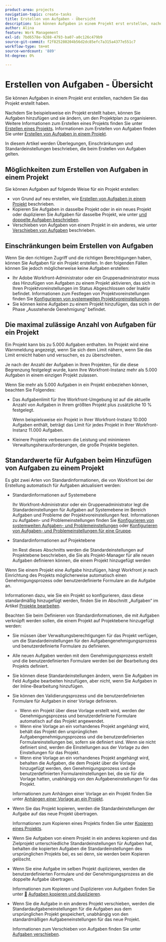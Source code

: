```yaml
---
product-area: projects
navigation-topic: create-tasks
title: Erstellen von Aufgaben - Übersicht
description: Sie können Aufgaben in einem Projekt erst erstellen, nachdem Sie das Projekt erstellt haben.
author: Alina
feature: Work Management
exl-id: 7bd6578e-9288-4793-ba07-a0c126c479b9
source-git-commit: f2f825280204b56d2dc85efc7a315a4377e551c7
workflow-type: tm+mt
source-wordcount: '889'
ht-degree: 0%

---
```


# Erstellen von Aufgaben - Übersicht

Sie können Aufgaben in einem Projekt erst erstellen, nachdem Sie das Projekt erstellt haben.

Nachdem Sie beispielsweise ein Projekt erstellt haben, können Sie Aufgaben hinzufügen und sie ändern, um den Projektplan zu organisieren. Weitere Informationen zum Erstellen eines Projekts finden Sie unter [Erstellen eines Projekts](../../../manage-work/projects/create-projects/create-project.md). Informationen zum Erstellen von Aufgaben finden Sie unter [Erstellen von Aufgaben in einem Projekt](../../../manage-work/tasks/create-tasks/create-tasks-in-project.md).

In diesem Artikel werden Überlegungen, Einschränkungen und Standardeinstellungen beschrieben, die beim Erstellen von Aufgaben gelten.

## Möglichkeiten zum Erstellen von Aufgaben in einem Projekt

Sie können Aufgaben auf folgende Weise für ein Projekt erstellen:

* von Grund auf neu erstellen, wie [Erstellen von Aufgaben in einem Projekt](../../../manage-work/tasks/create-tasks/create-tasks-in-project.md) beschrieben.
* Kopieren Sie Aufgaben in dasselbe Projekt oder in ein neues Projekt oder duplizieren Sie Aufgaben für dasselbe Projekt, wie unter [&#x200B; und doppelte Aufgaben beschrieben](../../../manage-work/tasks/manage-tasks/copy-and-duplicate-tasks.md).
* Verschieben von Aufgaben von einem Projekt in ein anderes, wie unter [Verschieben von Aufgaben](../../../manage-work/tasks/manage-tasks/move-tasks.md) beschrieben.

## Einschränkungen beim Erstellen von Aufgaben

Wenn Sie den richtigen Zugriff und die richtigen Berechtigungen haben, können Sie Aufgaben für ein Projekt erstellen. In den folgenden Fällen können Sie jedoch möglicherweise keine Aufgaben erstellen:

* Ihr Adobe Workfront-Administrator oder ein Gruppenadministrator muss das Hinzufügen von Aufgaben zu einem Projekt aktivieren, das sich in Ihren Projektvoreinstellungen im Status Abgeschlossen oder Inaktiv befindet. Informationen zum Festlegen von Projektvoreinstellungen finden Sie [Konfigurieren von systemweiten Projektvoreinstellungen](../../../administration-and-setup/set-up-workfront/configure-system-defaults/set-project-preferences.md).
* Sie können keine Aufgaben zu einem Projekt hinzufügen, das sich in der Phase „Ausstehende Genehmigung“ befindet.

## Die maximal zulässige Anzahl von Aufgaben für ein Projekt

Ein Projekt kann bis zu 5.000 Aufgaben enthalten. Im Projekt wird eine Warnmeldung angezeigt, wenn Sie sich dem Limit nähern, wenn Sie das Limit erreicht haben und versuchen, es zu überschreiten.

Je nach der Anzahl der Aufgaben in Ihren Projekten, für die diese Begrenzung festgelegt wurde, kann Ihre Workfront-Instanz mehr als 5.000 Aufgaben in einem einzigen Projekt zulassen.

Wenn Sie mehr als 5.000 Aufgaben in ein Projekt einbeziehen können, beachten Sie Folgendes:

* Das Aufgabenlimit für Ihre Workfront-Umgebung ist auf die aktuelle Anzahl von Aufgaben in Ihrem größten Projekt plus zusätzliche 10 % festgelegt.

  Wenn beispielsweise ein Projekt in Ihrer Workfront-Instanz 10.000 Aufgaben enthält, beträgt das Limit für jedes Projekt in Ihrer Workfront-Instanz 11.000 Aufgaben.

* Kleinere Projekte verbessern die Leistung und minimieren Verwaltungsherausforderungen, die große Projekte begleiten.

## Standardwerte für Aufgaben beim Hinzufügen von Aufgaben zu einem Projekt

Es gibt zwei Arten von Standardinformationen, die von Workfront bei der Erstellung automatisch für Aufgaben aktualisiert werden:

* Standardinformationen auf Systemebene

  Ihr Workfront-Administrator oder ein Gruppenadministrator legt die Standardeinstellungen für Aufgaben auf Systemebene im Bereich Aufgaben und Probleme der Projektvoreinstellungen fest. Informationen zu Aufgaben- und Problemeinstellungen finden Sie [Konfigurieren von systemweiten Aufgaben- und Problemeinstellungen](../../../administration-and-setup/set-up-workfront/configure-system-defaults/set-task-issue-preferences.md) oder [Konfigurieren von Aufgaben- und Problemeinstellungen für eine Gruppe](../../../administration-and-setup/manage-groups/create-and-manage-groups/configure-task-issue-preferences-group.md).

* Standardinformationen auf Projektebene

  Im Rest dieses Abschnitts werden die Standardeinstellungen auf Projektebene beschrieben, die Sie als Projekt-Manager für alle neuen Aufgaben definieren können, die einem Projekt hinzugefügt werden

Wenn Sie einem Projekt eine Aufgabe hinzufügen, hängt Workfront je nach Einrichtung des Projekts möglicherweise automatisch einen Genehmigungsprozess oder benutzerdefinierte Formulare an die Aufgabe an.

Informationen dazu, wie Sie ein Projekt so konfigurieren, dass diese standardmäßig hinzugefügt werden, finden Sie im Abschnitt „Aufgaben“ im Artikel [Projekte bearbeiten](../../../manage-work/projects/manage-projects/edit-projects.md).

Beachten Sie beim Definieren von Standardinformationen, die mit Aufgaben verknüpft werden sollen, die einem Projekt auf Projektebene hinzugefügt werden:

* Sie müssen über Verwaltungsberechtigungen für das Projekt verfügen, um die Standardeinstellungen für den Aufgabengenehmigungsprozess und benutzerdefinierte Formulare zu definieren.
* Alle neuen Aufgaben werden mit dem Genehmigungsprozess erstellt und die benutzerdefinierten Formulare werden bei der Bearbeitung des Projekts definiert.
* Sie können diese Standardeinstellungen ändern, wenn Sie Aufgaben im Feld Aufgabe bearbeiten hinzufügen, aber nicht, wenn Sie Aufgaben in der Inline-Bearbeitung hinzufügen.
* Sie können den Validierungsprozess und die benutzerdefinierten Formulare für Aufgaben in einer Vorlage definieren.

   * Wenn ein Projekt über diese Vorlage erstellt wird, werden der Genehmigungsprozess und benutzerdefinierte Formulare automatisch auf das Projekt angewendet.
   * Wenn eine Vorlage an ein vorhandenes Projekt angehängt wird, behält das Projekt den ursprünglichen Aufgabengenehmigungsprozess und die benutzerdefinierten Formulareinstellungen bei, sofern sie definiert sind. Wenn sie nicht definiert sind, werden die Einstellungen aus der Vorlage zu den Einstellungen für das Projekt.
   * Wenn eine Vorlage an ein vorhandenes Projekt angehängt wird, behalten die Aufgaben, die dem Projekt über die Vorlage hinzugefügt werden, den Genehmigungsprozess und die benutzerdefinierten Formulareinstellungen bei, die sie für die Vorlage hatten, unabhängig von den Aufgabeneinstellungen für das Projekt.

  Informationen zum Anhängen einer Vorlage an ein Projekt finden Sie unter [Anhängen einer Vorlage an ein Projekt](../../../manage-work/projects/create-and-manage-templates/attach-template-to-project.md).

* Wenn Sie das Projekt kopieren, werden die Standardeinstellungen der Aufgabe auf das neue Projekt übertragen.

  Informationen zum Kopieren eines Projekts finden Sie unter [Kopieren eines Projekts](../../../manage-work/projects/manage-projects/copy-project.md).

* Wenn Sie Aufgaben von einem Projekt in ein anderes kopieren und das Zielprojekt unterschiedliche Standardeinstellungen für Aufgaben hat, behalten die kopierten Aufgaben die Standardeinstellungen des ursprünglichen Projekts bei, es sei denn, sie werden beim Kopieren gelöscht.
* Wenn Sie eine Aufgabe im selben Projekt duplizieren, werden die benutzerdefinierten Formulare und der Genehmigungsprozess an die doppelte Aufgabe übertragen.

  Informationen zum Kopieren und Duplizieren von Aufgaben finden Sie unter [&#128279;](../../../manage-work/tasks/manage-tasks/copy-and-duplicate-tasks.md) [Aufgaben kopieren und duplizieren](../../../manage-work/tasks/manage-tasks/copy-and-duplicate-tasks.md).

* Wenn Sie die Aufgabe in ein anderes Projekt verschieben, werden die Standardaufgabeneinstellungen für die Aufgaben aus dem ursprünglichen Projekt gespeichert, unabhängig von den standardmäßigen Aufgabeneinstellungen für das neue Projekt.

  Informationen zum Verschieben von Aufgaben finden Sie unter [Aufgaben verschieben](../../../manage-work/tasks/manage-tasks/move-tasks.md).
